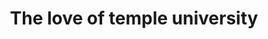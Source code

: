 ---
pid: llp557
title: The love of temple university
location_transcription: Downtown near City hall
coordinates: "[-75.164487372373, 39.953043257213]"
zipcode: '19120'
gen_neighborhood: North Philadelphia
neighborhood: Logan,Olney
outside_phl: 
age: '13'
age_range: 13-19
instagram: 
image_file_name: llp_557.jpg
proposal_transcription: 
topic: Education,Neighborhoods,Youth
topic_summary: 0, 0, 0, 0
type: Sculpture Statue
keywords_other: temple, university
credit: Mendez
image_labels: 
twitter: 
facebook: 
permalink: "/monuments/llp557/"
layout: item-page
---